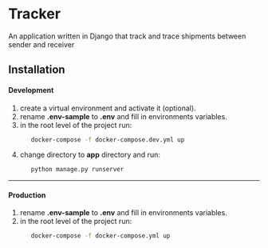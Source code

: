 # Tracker
An application written in Django that track and trace shipments between sender and receiver

## Installation
#### Development
1. create a virtual environment and activate it (optional).
2. rename **.env-sample** to **.env** and fill in environments variables.
3. in the root level of the project run:
    ```bash
       docker-compose -f docker-compose.dev.yml up
    ```
4. change directory to **app** directory and run:
    ```bash
       python manage.py runserver
    ```
___

#### Production
1. rename **.env-sample** to **.env** and fill in environments variables.
2. in the root level of the project run:
    ```bash
       docker-compose -f docker-compose.yml up
    ```
